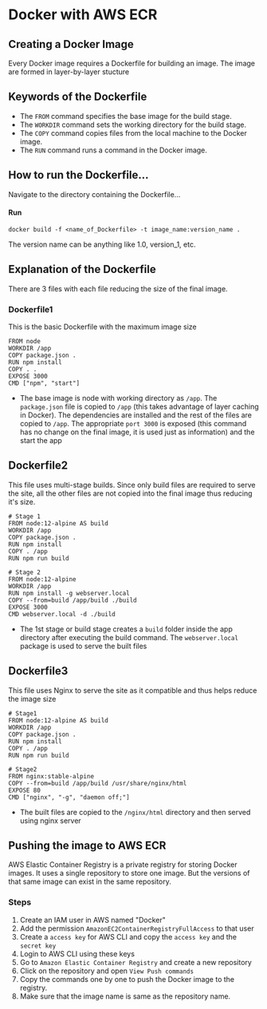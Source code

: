 # Docker with AWS ECR 

## Creating a Docker Image
Every Docker image requires a Dockerfile for building an image. The image are formed in layer-by-layer stucture

## Keywords of the Dockerfile

- The ```FROM``` command specifies the base image for the build stage.
- The ```WORKDIR``` command sets the working directory for the build stage.
- The ```COPY``` command copies files from the local machine to the Docker image.
- The ```RUN``` command runs a command in the Docker image.

## How to run the Dockerfile...

Navigate to the directory containing the Dockerfile...

#### Run

```docker build -f <name_of_Dockerfile> -t image_name:version_name .```

The version name can be anything like 1.0, version_1, etc.

## Explanation of the Dockerfile

There are 3 files with each file reducing the size of the final image.

### Dockerfile1
This is the basic Dockerfile with the maximum image size

```
FROM node
WORKDIR /app    
COPY package.json .   
RUN npm install
COPY . .
EXPOSE 3000
CMD ["npm", "start"]
```

- The base image is node with working directory as ```/app```. 
The ```package.json``` file is copied to ```/app``` (this takes advantage of layer caching in Docker). The dependencies are installed and 
the rest of the files are copied to ```/app```. 
The appropriate ```port 3000``` is exposed (this command has no change on the final image, it is used just as information)
and the start the app 

## Dockerfile2
This file uses multi-stage builds. Since only build files are required to serve the site, 
all the other files are not copied into the final image thus reducing it's size.

```
# Stage 1
FROM node:12-alpine AS build
WORKDIR /app
COPY package.json .
RUN npm install
COPY . /app
RUN npm run build 

# Stage 2
FROM node:12-alpine
WORKDIR /app
RUN npm install -g webserver.local
COPY --from=build /app/build ./build
EXPOSE 3000
CMD webserver.local -d ./build
```
- The 1st stage or build stage creates a ```build``` folder inside the app directory after executing the build command. 
The ```webserver.local``` package is used to serve the built files

## Dockerfile3
This file uses Nginx to serve the site as it compatible and thus helps reduce the image size

```
# Stage1
FROM node:12-alpine AS build
WORKDIR /app
COPY package.json .
RUN npm install
COPY . /app
RUN npm run build 

# Stage2
FROM nginx:stable-alpine
COPY --from=build /app/build /usr/share/nginx/html
EXPOSE 80
CMD ["nginx", "-g", "daemon off;"]
```
- The built files are copied to the ```/nginx/html``` directory and then served using nginx server

## Pushing the image to AWS ECR
AWS Elastic Container Registry is a private registry for storing Docker images. It uses a single repository to store one image.
But the versions of that same image can exist in the same repository. 

### Steps

1. Create an IAM user in AWS named "Docker"
2. Add the permission ```AmazonEC2ContainerRegistryFullAccess``` to that user
3. Create a ```access key``` for AWS CLI and copy the ```access key``` and the ```secret key```
4. Login to AWS CLI using these keys 
5. Go to ```Amazon Elastic Container Registry``` and create a new repository
6. Click on the repository and open ```View Push commands```
7. Copy the commands one by one to push the Docker image to the registry.
8. Make sure that the image name is same as the repository name.





